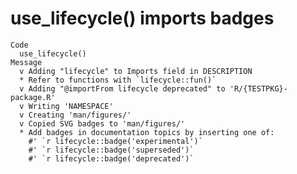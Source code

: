 # use_lifecycle() imports badges

    Code
      use_lifecycle()
    Message
      v Adding "lifecycle" to Imports field in DESCRIPTION
      * Refer to functions with `lifecycle::fun()`
      v Adding "@importFrom lifecycle deprecated" to 'R/{TESTPKG}-package.R'
      v Writing 'NAMESPACE'
      v Creating 'man/figures/'
      v Copied SVG badges to 'man/figures/'
      * Add badges in documentation topics by inserting one of:
        #' `r lifecycle::badge('experimental')`
        #' `r lifecycle::badge('superseded')`
        #' `r lifecycle::badge('deprecated')`

